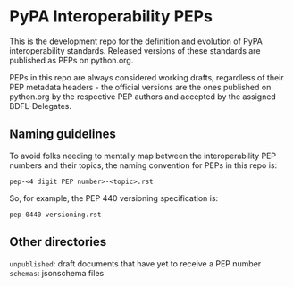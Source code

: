 PyPA Interoperability PEPs
==========================

This is the development repo for the definition and evolution of PyPA interoperability standards. Released versions of these standards are published as PEPs on python.org.

PEPs in this repo are always considered working drafts, regardless of their PEP metadata headers - the official versions are the ones published on python.org by the respective PEP authors and accepted by the assigned BDFL-Delegates.

Naming guidelines
-----------------

To avoid folks needing to mentally map between the interoperability PEP numbers and their topics, the naming convention for PEPs in this repo is:

    pep-<4 digit PEP number>-<topic>.rst

So, for example, the PEP 440 versioning specification is:

    pep-0440-versioning.rst

Other directories
-----------------

`unpublished`: draft documents that have yet to receive a PEP number
`schemas`: jsonschema files

